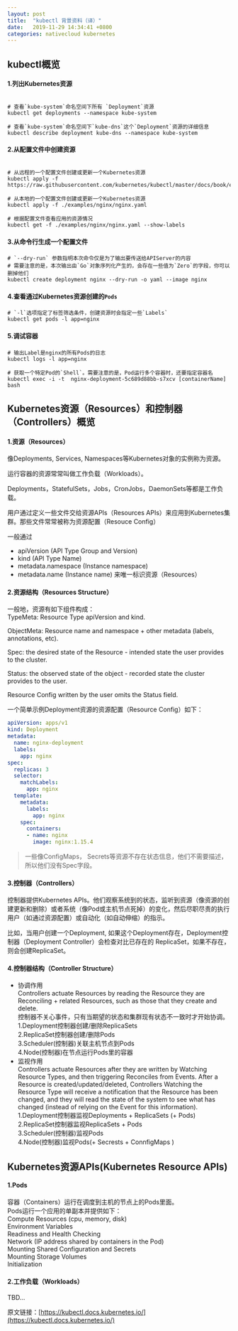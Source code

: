 ```yaml
---
layout: post
title:  "kubectl 背景资料（译）"
date:   2019-11-29 14:34:41 +0800
categories: nativecloud kubernetes
---
```


## kubectl概览
#### 1.列出Kubernetes资源  

```shell

# 查看`kube-system`命名空间下所有 `Deployment`资源
kubectl get deployments --namespace kube-system

# 查看`kube-system`命名空间下`kube-dns`这个`Deployment`资源的详细信息
kubectl describe deployment kube-dns --namespace kube-system

```

#### 2.从配置文件中创建资源  

```shell

# 从远程的一个配置文件创建或更新一个Kubernetes资源
kubectl apply -f https://raw.githubusercontent.com/kubernetes/kubectl/master/docs/book/examples/nginx/nginx.yaml

# 从本地的一个配置文件创建或更新一个Kubernetes资源
kubectl apply -f ./examples/nginx/nginx.yaml

# 根据配置文件查看应用的资源情况
kubectl get -f ./examples/nginx/nginx.yaml --show-labels
```

#### 3.从命令行生成一个配置文件  

```shell
# `--dry-run` 参数指明本次命令仅是为了输出要传送给APIServer的内容
# 需要注意的是，本次输出由`Go`对象序列化产生的，会存在一些值为`Zero`的字段，你可以删掉他们
kubectl create deployment nginx --dry-run -o yaml --image nginx
```

#### 4.查看通过Kubernetes资源创建的`Pods`  

```shell
# `-l`选项指定了标签筛选条件，创建资源时会指定一些`Labels`
kubectl get pods -l app=nginx
```

#### 5.调试容器  

```shell
# 输出Label是nginx的所有Pods的日志
kubectl logs -l app=nginx

# 获取一个特定Pod的`Shell`。需要注意的是，Pod运行多个容器时，还要指定容器名
kubectl exec -i -t  nginx-deployment-5c689d88bb-s7xcv [containerName] bash
```

## Kubernetes资源（Resources）和控制器（Controllers）概览

#### 1.资源（Resources）  
像Deployments, Services, Namespaces等Kubernetes对象的实例称为资源。  

运行容器的资源常常叫做工作负载（Workloads）。

Deployments，StatefulSets，Jobs，CronJobs，DaemonSets等都是工作负载。  

用户通过定义一些文件交给资源APIs（Resources APIs）来应用到Kubernetes集群。那些文件常常被称为资源配置（Resouce Config）  

一般通过 
* apiVersion (API Type Group and Version)
* kind (API Type Name)
* metadata.namespace (Instance namespace)
* metadata.name (Instance name)
来唯一标识资源（Resources）

#### 2.资源结构（Resources Structure）  
一般地，资源有如下组件构成：  
TypeMeta: Resource Type apiVersion and kind.  

ObjectMeta: Resource name and namespace + other metadata (labels, annotations, etc).  

Spec: the desired state of the Resource - intended state the user provides to the cluster.  

Status: the observed state of the object - recorded state the cluster provides to the user.  

Resource Config written by the user omits the Status field.  

一个简单示例Deployment资源的资源配置（Resource Config）如下：  
```yaml
apiVersion: apps/v1
kind: Deployment
metadata:
  name: nginx-deployment
  labels:
    app: nginx
spec:
  replicas: 3
  selector:
    matchLabels:
      app: nginx
  template:
    metadata:
      labels:
        app: nginx
    spec:
      containers:
      - name: nginx
        image: nginx:1.15.4
```
> 一些像ConfigMaps， Secrets等资源不存在状态信息，他们不需要描述，所以他们没有Spec字段。

#### 3.控制器（Controllers）  
控制器提供Kubernetes APIs。他们观察系统到的状态，监听到资源（像资源的创建更新和删除）或者系统（像Pod或主机节点死掉）的变化，然后尽职尽责的执行用户（如通过资源配置）或自动化（如自动伸缩）的指示。  

比如，当用户创建一个Deployment, 如果这个Deployment存在，Deployment控制器（Deployment Controller）会检查对比已存在的 ReplicaSet，如果不存在，则会创建ReplicaSet。

#### 4.控制器结构（Controller Structure）  
* 协调作用  
Controllers actuate Resources by reading the Resource they are Reconciling + related Resources, such as those that they create and delete.  
控制器不关心事件，只有当期望的状态和集群现有状态不一致时才开始协调。  
1.Deployment控制器创建/删除ReplicaSets  
2.ReplicaSet控制器创建/删除Pods  
3.Scheduler(控制器)关联主机节点到Pods  
4.Node(控制器)在节点运行Pods里的容器  
* 监视作用  
Controllers actuate Resources after they are written by Watching Resource Types, and then triggering Reconciles from Events. After a Resource is created/updated/deleted, Controllers Watching the Resource Type will receive a notification that the Resource has been changed, and they will read the state of the system to see what has changed (instead of relying on the Event for this information).  
1.Deployment控制器监视Deployments + ReplicaSets (+ Pods)  
2.ReplicaSet控制器监视ReplicaSets + Pods  
3.Scheduler(控制器)监视Pods  
4.Node(控制器)监视Pods(+ Secrests + ConnfigMaps )

## Kubernetes资源APIs(Kubernetes Resource APIs)
#### 1.Pods  
容器（Containers）运行在调度到主机的节点上的Pods里面。  
Pods运行一个应用的单副本并提供如下：  
Compute Resources (cpu, memory, disk)  
Environment Variables  
Readiness and Health Checking  
Network (IP address shared by containers in the Pod)  
Mounting Shared Configuration and Secrets  
Mounting Storage Volumes  
Initialization  

#### 2.工作负载（Workloads）  
TBD...



原文链接：[https://kubectl.docs.kubernetes.io/](https://kubectl.docs.kubernetes.io/)
